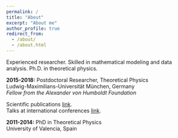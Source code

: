 ```yaml
---
permalink: /
title: "About"
excerpt: "About me"
author_profile: true
redirect_from: 
  - /about/
  - /about.html
---
```

Experienced researcher. Skilled in mathematical modeling and data analysis. Ph.D. in theoretical physics.





**2015-2018:** Postdoctoral Researcher, Theoretical Physics    
Ludwig-Maximilians-Universität München, Germany      
  _Fellow from the Alexander von Humboldt Foundation_
 
 
Scientific publications  [link](http://inspirehep.net/author/profile/A.Celis.1).   
Talks at international conferences [link](https://celis.github.io/files/conferences.pdf).          



**2011-2014:**  PhD in Theoretical Physics\
                  University of Valencia, Spain

